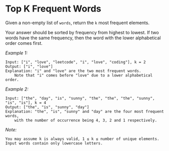 # Top K Frequent Words

Given a non-empty list of `words`, return the `k` most frequent elements.

Your answer should be sorted by frequency from highest to lowest. If two words have the same frequency, then the word with the lower alphabetical order comes first.

*Example 1:*

    Input: ["i", "love", "leetcode", "i", "love", "coding"], k = 2
    Output: ["i", "love"]
    Explanation: "i" and "love" are the two most frequent words.
        Note that "i" comes before "love" due to a lower alphabetical order.

*Example 2:*

    Input: ["the", "day", "is", "sunny", "the", "the", "the", "sunny", "is", "is"], k = 4
    Output: ["the", "is", "sunny", "day"]
    Explanation: "the", "is", "sunny" and "day" are the four most frequent words,
        with the number of occurrence being 4, 3, 2 and 1 respectively.

*Note:*

    You may assume k is always valid, 1 ≤ k ≤ number of unique elements.
    Input words contain only lowercase letters.
